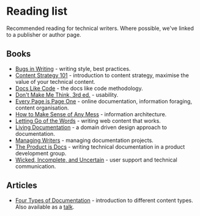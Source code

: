 # Reading list

Recommended reading for technical writers. Where possible, we've linked to a publisher or author page. 

## Books

* [Bugs in Writing](https://www.goodreads.com/book/show/601222.Bugs_in_Writing) - writing style, best practices.
* [Content Strategy 101](https://contentstrategy101.com/) - introduction to content strategy, maximise the value of your technical content.
* [Docs Like Code](https://www.docslikecode.com/book/) - the docs like code methodology.
* [Don't Make Me Think, 3rd ed.](https://www.sensible.com/dmmt.html) - usability.
* [Every Page is Page One](https://everypageispageone.com/the-book/) - online documentation, information foraging, content organisation.
* [How to Make Sense of Any Mess](http://www.howtomakesenseofanymess.com/) - information architecture.
* [Letting Go of the Words](https://www.goodreads.com/book/show/1135441.Letting_Go_of_the_Words) - writing web content that works.
* [Living Documentation](https://www.goodreads.com/book/show/26865837-living-documentation-by-design-with-domain-driven-design) - a domain driven design approach to documentation.
* [Managing Writers](https://www.goodreads.com/book/show/6322901-managing-writers) - managing documentation projects.
* [The Product is Docs](https://www.splunk.com/en_us/blog/splunklife/the-product-is-docs.html) - writing technical documentation in a product development group.
* [Wicked, Incomplete, and Uncertain](https://www.goodreads.com/book/show/37864792-wicked-incomplete-and-uncertain) - user support and technical communication.

## Articles

* [Four Types of Documentation](https://www.divio.com/blog/documentation/) - introduction to different content types. Also available as a [talk](https://www.writethedocs.org/videos/eu/2017/the-four-kinds-of-documentation-and-why-you-need-to-understand-what-they-are-daniele-procida/).



